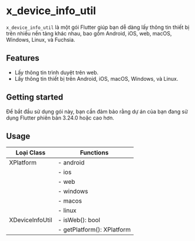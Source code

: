 # x_device_info_util

`x_device_info_util` là một gói Flutter giúp bạn dễ dàng lấy thông tin thiết bị trên nhiều nền tảng khác nhau, bao gồm Android, iOS, web, macOS, Windows, Linux, và Fuchsia.

## Features

- Lấy thông tin trình duyệt trên web.
- Lấy thông tin thiết bị trên Android, iOS, macOS, Windows, và Linux.

## Getting started

Để bắt đầu sử dụng gói này, bạn cần đảm bảo rằng dự án của bạn đang sử dụng Flutter phiên bản 3.24.0 hoặc cao hơn.

## Usage
| Loại Class       | Functions                          |
|------------------|------------------------------------|
| XPlatform        | - android                          |
|                  | - ios                              |
|                  | - web                              |
|                  | - windows                          |
|                  | - macos                            |
|                  | - linux                            |
| XDeviceInfoUtil  | - isWeb(): bool                    |
|                  | - getPlatform(): XPlatform         |
